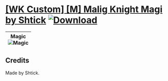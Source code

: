 # [\[WK Custom\] \[M\] Malig Knight Magi by Shtick](https://github.com/Klokinator/FE-Repo/tree/main/Battle%20Animations/Mounted%20-%20Pegs,%20Wyverns,%20Griffons/%5BWK%20Custom%5D%20%5BM%5D%20Malig%20Knight%20Magi%20by%20Shtick) [![Download](https://img.shields.io/badge/Download--red?style=social&logo=github)](https://minhaskamal.github.io/DownGit/#/home?url=https://github.com/Klokinator/FE-Repo/tree/main/Battle%20Animations/Mounted%20-%20Pegs,%20Wyverns,%20Griffons/%5BWK%20Custom%5D%20%5BM%5D%20Malig%20Knight%20Magi%20by%20Shtick)

| <b>Magic</b><br/><img alt="Magic" src="https://raw.githubusercontent.com/Klokinator/FE-Repo/main/Battle%20Animations/Mounted%20-%20Pegs,%20Wyverns,%20Griffons/%5BWK%20Custom%5D%20%5BM%5D%20Malig%20Knight%20Magi%20by%20Shtick/6.%20Magic/Magic.gif"/> |
| :---: |

## Credits

Made by Shtick.

